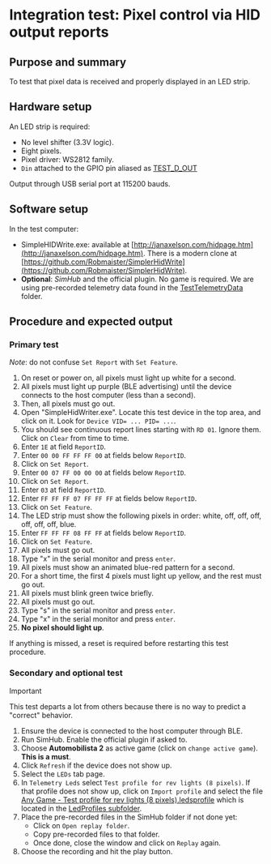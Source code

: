 # Integration test: Pixel control via HID output reports

## Purpose and summary

To test that pixel data is received and properly displayed in an LED strip.

## Hardware setup

An LED strip is required:

- No level shifter (3.3V logic).
- Eight pixels.
- Pixel driver: WS2812 family.
- `Din` attached to the GPIO pin aliased as [TEST_D_OUT](../../../include/Testing.hpp)

Output through USB serial port at 115200 bauds.

## Software setup

In the test computer:

- SimpleHIDWrite.exe:
  available at [http://janaxelson.com/hidpage.htm](http://janaxelson.com/hidpage.htm).
  There is a modern clone at
  [https://github.com/Robmaister/SimplerHidWrite](https://github.com/Robmaister/SimplerHidWrite).
- **Optional**: *SimHub* and the official plugin.
  No game is required.
  We are using pre-recorded telemetry data found in the
  [TestTelemetryData](../TelemetryIntegrationTest/TestTelemetryData/) folder.

## Procedure and expected output

### Primary test

*Note*: do not confuse `Set Report` with `Set Feature`.

1. On reset or power on, all pixels must light up white for a second.
2. All pixels must light up purple (BLE advertising)
   until the device connects to the host computer (less than a second).
3. Then, all pixels must go out.
4. Open "SimpleHidWriter.exe". Locate this test device in the top area, and click on it.
   Look for `Device VID= ... PID= ...`.
5. You should see continuous report lines starting with `RD 01`.
   Ignore them. Click on `Clear` from time to time.
6. Enter `1E` at field `ReportID`.
7. Enter `00 00 FF FF FF 00` at fields below `ReportID`.
8. Click on `Set Report`.
9. Enter `00 07 FF 00 00 00` at fields below `ReportID`.
10. Click on `Set Report`.
11. Enter `03` at field `ReportID`.
12. Enter `FF FF FF 07 FF FF FF` at fields below `ReportID`.
13. Click on `Set Feature`.
14. The LED strip must show the following pixels in order:
    white, off, off, off, off, off, off, blue.
15. Enter `FF FF FF 08 FF FF` at fields below `ReportID`.
16. Click on `Set Feature`.
17. All pixels must go out.
18. Type "x" in the serial monitor and press `enter`.
19. All pixels must show an animated blue-red pattern for a second.
20. For a short time, the first 4 pixels must light up yellow, and the rest must go out.
21. All pixels must blink green twice briefly.
22. All pixels must go out.
23. Type "s" in the serial monitor and press `enter`.
24. Type "x" in the serial monitor and press `enter`.
25. **No pixel should light up**.

If anything is missed, a reset is required
before restarting this test procedure.

### Secondary and **optional** test

> [!IMPORTANT]
> This test departs a lot from others because there is no way to predict
> a "correct" behavior.

1. Ensure the device is connected to the host computer through BLE.
2. Run SimHub. Enable the official plugin if asked to.
3. Choose **Automobilista 2** as active game (click on `change active game`).
   **This is a must**.
4. Click `Refresh` if the device does not show up.
5. Select the `LEDs` tab page.
6. In `Telemetry Leds` select `Test profile for rev lights (8 pixels)`.
   If that profile does not show up, click on `Import profile` and
   select the file
   [Any Game - Test profile for rev lights (8 pixels).ledsprofile](<./LedProfiles/Any Game - Test profile for rev lights (8 pixels).ledsprofile>)
   which is located in the [LedProfiles subfolder](./LedProfiles/).
7. Place the pre-recorded files in the SimHub folder if not done yet:
   - Click on `Open replay folder`.
   - Copy pre-recorded files to that folder.
   - Once done, close the window and click on `Replay` again.
8. Choose the recording and hit the play button.

